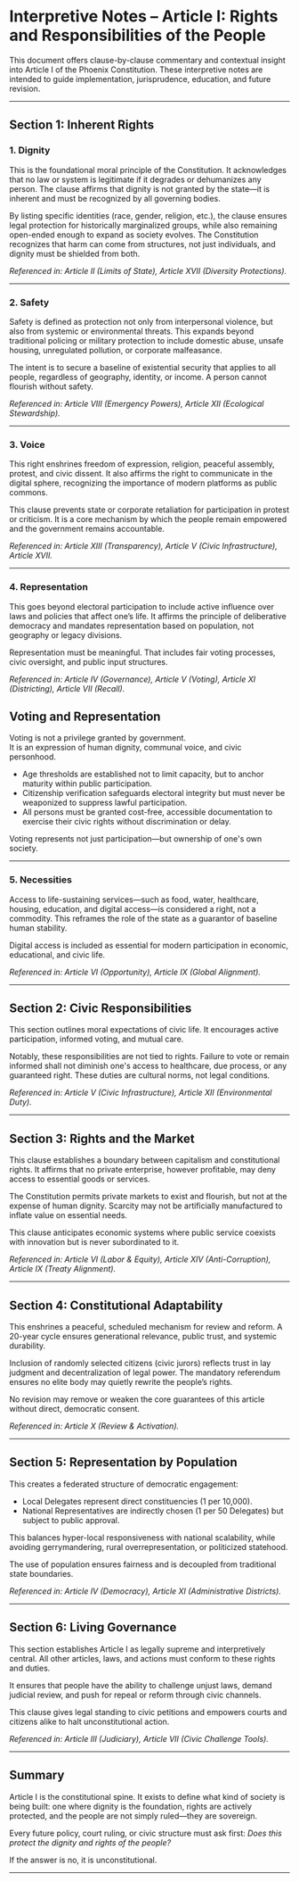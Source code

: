 # Interpretive Notes – Article I: Rights and Responsibilities of the People

This document offers clause-by-clause commentary and contextual insight into Article I of the Phoenix Constitution. These interpretive notes are intended to guide implementation, jurisprudence, education, and future revision.

---

## Section 1: Inherent Rights

### 1. Dignity

This is the foundational moral principle of the Constitution. It acknowledges that no law or system is legitimate if it degrades or dehumanizes any person. The clause affirms that dignity is not granted by the state—it is inherent and must be recognized by all governing bodies.

By listing specific identities (race, gender, religion, etc.), the clause ensures legal protection for historically marginalized groups, while also remaining open-ended enough to expand as society evolves. The Constitution recognizes that harm can come from structures, not just individuals, and dignity must be shielded from both.

*Referenced in: Article II (Limits of State), Article XVII (Diversity Protections).*

---

### 2. Safety

Safety is defined as protection not only from interpersonal violence, but also from systemic or environmental threats. This expands beyond traditional policing or military protection to include domestic abuse, unsafe housing, unregulated pollution, or corporate malfeasance.

The intent is to secure a baseline of existential security that applies to all people, regardless of geography, identity, or income. A person cannot flourish without safety.

*Referenced in: Article VIII (Emergency Powers), Article XII (Ecological Stewardship).*

---

### 3. Voice

This right enshrines freedom of expression, religion, peaceful assembly, protest, and civic dissent. It also affirms the right to communicate in the digital sphere, recognizing the importance of modern platforms as public commons.

This clause prevents state or corporate retaliation for participation in protest or criticism. It is a core mechanism by which the people remain empowered and the government remains accountable.

*Referenced in: Article XIII (Transparency), Article V (Civic Infrastructure), Article XVII.*

---

### 4. Representation

This goes beyond electoral participation to include active influence over laws and policies that affect one’s life. It affirms the principle of deliberative democracy and mandates representation based on population, not geography or legacy divisions.

Representation must be meaningful. That includes fair voting processes, civic oversight, and public input structures.

*Referenced in: Article IV (Governance), Article V (Voting), Article XI (Districting), Article VII (Recall).*

## Voting and Representation

Voting is not a privilege granted by government.  
It is an expression of human dignity, communal voice, and civic personhood.

- Age thresholds are established not to limit capacity, but to anchor maturity within public participation.
- Citizenship verification safeguards electoral integrity but must never be weaponized to suppress lawful participation.
- All persons must be granted cost-free, accessible documentation to exercise their civic rights without discrimination or delay.

Voting represents not just participation—but ownership of one's own society.

---

### 5. Necessities

Access to life-sustaining services—such as food, water, healthcare, housing, education, and digital access—is considered a right, not a commodity. This reframes the role of the state as a guarantor of baseline human stability.

Digital access is included as essential for modern participation in economic, educational, and civic life.

*Referenced in: Article VI (Opportunity), Article IX (Global Alignment).*

---

## Section 2: Civic Responsibilities

This section outlines moral expectations of civic life. It encourages active participation, informed voting, and mutual care.

Notably, these responsibilities are not tied to rights. Failure to vote or remain informed shall not diminish one's access to healthcare, due process, or any guaranteed right. These duties are cultural norms, not legal conditions.

*Referenced in: Article V (Civic Infrastructure), Article XII (Environmental Duty).*

---

## Section 3: Rights and the Market

This clause establishes a boundary between capitalism and constitutional rights. It affirms that no private enterprise, however profitable, may deny access to essential goods or services.

The Constitution permits private markets to exist and flourish, but not at the expense of human dignity. Scarcity may not be artificially manufactured to inflate value on essential needs.

This clause anticipates economic systems where public service coexists with innovation but is never subordinated to it.

*Referenced in: Article VI (Labor & Equity), Article XIV (Anti-Corruption), Article IX (Treaty Alignment).*

---

## Section 4: Constitutional Adaptability

This enshrines a peaceful, scheduled mechanism for review and reform. A 20-year cycle ensures generational relevance, public trust, and systemic durability.

Inclusion of randomly selected citizens (civic jurors) reflects trust in lay judgment and decentralization of legal power. The mandatory referendum ensures no elite body may quietly rewrite the people’s rights.

No revision may remove or weaken the core guarantees of this article without direct, democratic consent.

*Referenced in: Article X (Review & Activation).*

---

## Section 5: Representation by Population

This creates a federated structure of democratic engagement:
- Local Delegates represent direct constituencies (1 per 10,000).
- National Representatives are indirectly chosen (1 per 50 Delegates) but subject to public approval.

This balances hyper-local responsiveness with national scalability, while avoiding gerrymandering, rural overrepresentation, or politicized statehood.

The use of population ensures fairness and is decoupled from traditional state boundaries.

*Referenced in: Article IV (Democracy), Article XI (Administrative Districts).*

---

## Section 6: Living Governance

This section establishes Article I as legally supreme and interpretively central. All other articles, laws, and actions must conform to these rights and duties.

It ensures that people have the ability to challenge unjust laws, demand judicial review, and push for repeal or reform through civic channels.

This clause gives legal standing to civic petitions and empowers courts and citizens alike to halt unconstitutional action.

*Referenced in: Article III (Judiciary), Article VII (Civic Challenge Tools).*

---

## Summary

Article I is the constitutional spine. It exists to define what kind of society is being built: one where dignity is the foundation, rights are actively protected, and the people are not simply ruled—they are sovereign.

Every future policy, court ruling, or civic structure must ask first: *Does this protect the dignity and rights of the people?*

If the answer is no, it is unconstitutional.

---
